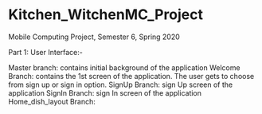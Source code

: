 # Kitchen_WitchenMC_Project
 Mobile Computing Project, Semester 6, Spring 2020

Part 1: User Interface:-

Master branch: contains initial background of the application
Welcome Branch: contains the 1st screen of the application. The user gets to choose from sign up or sign in option.
SignUp Branch: sign Up screen of the application
SignIn Branch: sign In screen of the application
Home_dish_layout Branch:
